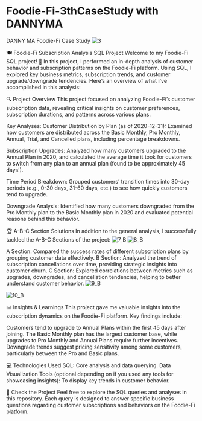 # Foodie-Fi-3thCaseStudy with DANNYMA
DANNY MA Foodie-Fi Case Study
![3](https://github.com/user-attachments/assets/728e35b2-db39-4ffb-829a-5117dc495d8f)

🍽️ Foodie-Fi Subscription Analysis SQL Project
Welcome to my Foodie-Fi SQL project! 🎉 In this project, I performed an in-depth analysis of customer behavior and subscription patterns on the Foodie-Fi platform. Using SQL, I explored key business metrics, subscription trends, and customer upgrade/downgrade tendencies. Here’s an overview of what I’ve accomplished in this analysis:

🔍 Project Overview
This project focused on analyzing Foodie-Fi’s customer subscription data, revealing critical insights on customer preferences, subscription durations, and patterns across various plans.

Key Analyses:
Customer Distribution by Plan (as of 2020-12-31): Examined how customers are distributed across the Basic Monthly, Pro Monthly, Annual, Trial, and Cancelled plans, including percentage breakdowns.

Subscription Upgrades: Analyzed how many customers upgraded to the Annual Plan in 2020, and calculated the average time it took for customers to switch from any plan to an annual plan (found to be approximately 45 days!).

Time Period Breakdown: Grouped customers’ transition times into 30-day periods (e.g., 0-30 days, 31-60 days, etc.) to see how quickly customers tend to upgrade.

Downgrade Analysis: Identified how many customers downgraded from the Pro Monthly plan to the Basic Monthly plan in 2020 and evaluated potential reasons behind this behavior.

🏆 A-B-C Section Solutions
In addition to the general analysis, I successfully tackled the A-B-C Sections of the project:
![7_B](https://github.com/user-attachments/assets/7ce97c12-dcd1-4fc1-bb99-d39a3e5be898)
![8_B](https://github.com/user-attachments/assets/34234e64-f03c-448b-a1b8-0285483ee5d3)

A Section: Compared the success rates of different subscription plans by grouping customer data effectively.
B Section: Analyzed the trend of subscription cancellations over time, providing strategic insights into customer churn.
C Section: Explored correlations between metrics such as upgrades, downgrades, and cancellation tendencies, helping to better understand customer behavior.
![9_B](https://github.com/user-attachments/assets/df174663-a740-4f58-8bea-2f5f89b08a98)

![10_B](https://github.com/user-attachments/assets/16d88804-04c9-4d19-8652-315021e6322b)


📊 Insights & Learnings
This project gave me valuable insights into the subscription dynamics on the Foodie-Fi platform. Key findings include:

Customers tend to upgrade to Annual Plans within the first 45 days after joining.
The Basic Monthly plan has the largest customer base, while upgrades to Pro Monthly and Annual Plans require further incentives.
Downgrade trends suggest pricing sensitivity among some customers, particularly between the Pro and Basic plans.

💻 Technologies Used
SQL: Core analysis and data querying.
Data Visualization Tools (optional depending on if you used any tools for showcasing insights): To display key trends in customer behavior.

📂 Check the Project
Feel free to explore the SQL queries and analyses in this repository. Each query is designed to answer specific business questions regarding customer subscriptions and behaviors on the Foodie-Fi platform.
